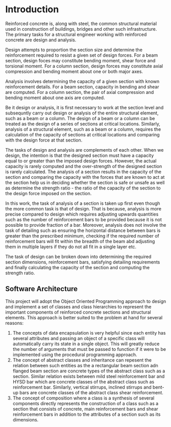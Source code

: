 # Introduction

Reinforced concrete is, along with steel, the common structural material used in construction of buildings, bridges and other such infrastructure. The primary tasks for a structural engineer working with reinforced concrete are design and analysis.

Design attempts to proportion the section size and determine the reinforcement required to resist a given set of design forces. For a beam section, design foces may constitute bending moment, shear force and torsional moment. For a column section, design forces may constitute axial compression and bending moment about one or both major axes.

Analysis involves determining the capacity of a given section with known reinforcement details. For a beam section, capacity in bending and shear are computed. For a column section, the pair of axial compression and bending moment about one axis are computed.

Be it design or analysis, it is first necessary to work at the section level and subsequntly carry out design or analysis of the entire structural element, such as a beam or a column. The design of a beam or a column can be treated as the design of a series of sections at critical locations. Similarly, analysis of a structural element, such as a beam or a column, requires the calculation of the capacity of sections at critical locations and comparing with the design force at that section.

The tasks of design and analysis are complements of each other. When we design, the intention is that the designed section must have a capacity equal to or greater than the imposed design forces. However, the actual capacity is rarely computed and the over-strength of the designed section is rarely calculated. The analysis of a section results in the capacity of the section and comparing the capacity with the forces that are known to act at the section help us in deciding whether the section is safe or unsafe as well as determine the strength ratio - the ratio of the capacity of the section to the design force imposed on the section.

In this work, the task of analysis of a section is taken up first even though the more common task is that of design. That is because, analysis is more precise compared to design which requires adjusting upwards quantities such as the number of reinforcement bars to be provided because it is not possible to provide fraction of a bar. Moreover, analysis does not involve the task of detailing such as ensuring the horizontal distance between bars is greater than the prescribed minimum, checking if the required number of reinforcement bars will fit within the breadth of the beam abd adjusting them in multiple layers if they do not all fit in a single layer etc.

The task of design can be broken down into determining the required section dimensions, reinforcement bars, satisfying detailing requirements and finally calculating the capacity of the section and computing the strength ratio.

## Software Architecture
This project will adopt the Object Oriented Programming approach to design and implement a set of classes and class hierarchies to represent the important components of reinforced concrete sections and structural elements. This approach is better suited to the problem at hand for several reasons:

1. The concepts of data encapsulation is very helpful since each entity has several attributes and passing an object of a specific class will automatically carry its state in a single object. This will greatly reduce the number of arguments that must be passed to function if it were to be implemented using the procedural programming approach.
2. The concept of abstract classes and inheritance can repesent the relation between such entities as the a rectangular beam section adn flanged beam section are concrete types of the abstract class such as a section. Similar relation exists between mild steel reinforcement bar and HYSD bar which are concrete classes of the abstract class such as reinforcement bar. Similarly, vertical stirrups, inclined stirrups and bent-up bars are concrete classes of the abstract class shear reinforcement.
3. The concept of composition where a class is a synthesis of several components directly represents the construction of a class such as a section that consists of concrete, main reinforcement bars and shear reinforcement bars in addition to the attributes of a section such as its dimensions.